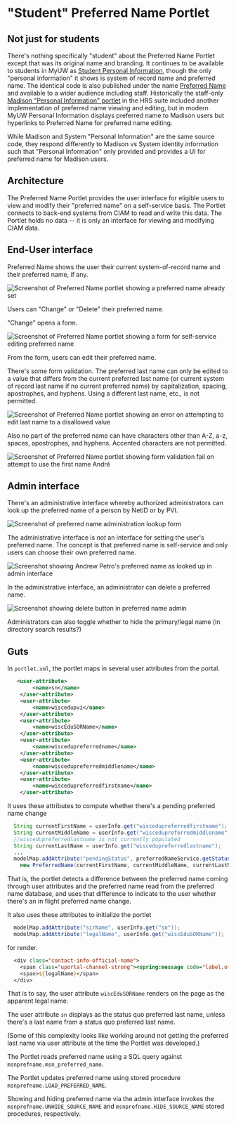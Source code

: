 # "Student" Preferred Name Portlet

## Not just for students

There's nothing specifically "student" about the Preferred Name Portlet except
that was its original name and branding.
It continues to be available to students in MyUW as [Student Personal Information][], though the only "personal information" it shows is system of record name and preferred name.
The identical code is also published under the name [Preferred Name][]
and available to a wider audience including staff.
Historically the staff-only [Madison "Personal Information" portlet][]
in the HRS suite
included another implementation of preferred name viewing and editing,
but in modern MyUW Personal Information displays preferred name to Madison users
but hyperlinks to Preferred Name for preferred name editing.

While Madison and System "Personal Information" are the same source code,
they respond differently to Madison vs System identity information such that
"Personal Information" only provided and provides a UI for preferred name for
Madison users.

## Architecture

The Preferred Name Portlet provides the user interface for eligible users to
view and modify their "preferred name" on a self-service basis. The Portlet
connects to back-end systems from CIAM to read and write this data. The Portlet
holds no data -- it is only an interface for viewing and modifying CIAM data.

## End-User interface

Preferred Name shows the user their current system-of-record name and their
preferred name, if any.

![Screenshot of Preferred Name portlet showing a preferred name already set](./media/preferred-name-showing-name-set.png)

Users can "Change" or "Delete" their preferred name.

"Change" opens a form.

![Screenshot of Preferred Name portlet showing a form for self-service editing preferred name](./media/preferred-name-edit-ui-open.png)

From the form, users can edit their preferred name.

There's some form validation.
The preferred last name can only be edited to a value that differs from the
current preferred last name
(or current system of record last name if no current preferred name)
by capitalization, spacing, apostrophes, and hyphens.
Using a different last name, etc., is not permitted.

![Screenshot of Preferred Name portlet showing an error on attempting to edit last name to a disallowed value](./media/preferred-name-disallowed-last-name.png)

Also no part of the preferred name can have characters other than A-Z, a-z, spaces, apostrophes, and hyphens. Accented characters are not permitted.

![Screenshot of Preferred Name portlet showing form validation fail on attempt to use the first name André](./media/preferred-name-disallowed-character.png)

## Admin interface

There's an administrative interface whereby authorized administrators can
look up the preferred name of a person by NetID or by PVI.

![Screenshot of preferred name administration lookup form](./media/preferred-name-admin-lookup-form.png)

The administrative interface is *not* an interface for setting the user's
preferred name. The concept is that preferred name is self-service and only
users can choose their own preferred name.

![Screenshot showing Andrew Petro's preferred name as looked up in admin interface](./media/preferred-name-admin-view.png)

In the administrative interface, an administrator can delete a preferred name.

![Screenshot showing delete button in preferred name admin](./media/preferred-name-admin-delete.png)

Administrators can also toggle whether to hide the primary/legal name (in directory search results?)

## Guts

In `portlet.xml`, the portlet maps in several user attributes from the portal.

```xml
   <user-attribute>
        <name>sn</name>
    </user-attribute>
    <user-attribute>
    	<name>wiscedupvi</name>
    </user-attribute>
    <user-attribute>
        <name>wiscEduSORName</name>
    </user-attribute>
    <user-attribute>
    	<name>wiscedupreferredname</name>
    </user-attribute>
    <user-attribute>
    	<name>wiscedupreferredmiddlename</name>
    </user-attribute>
    <user-attribute>
    	<name>wiscedupreferredfirstname</name>
    </user-attribute>
```

It uses these attributes to compute whether there's a pending preferred name change

```java
  String currentFirstName = userInfo.get("wiscedupreferredfirstname");
  String currentMiddleName = userInfo.get("wiscedupreferredmiddlename");
  //wiscedupreferredlastname is not currently populated
  String currentLastName = userInfo.get("wiscedupreferredlastname");
  ...
  modelMap.addAttribute("pendingStatus", preferredNameService.getStatus(
    new PreferredName(currentFirstName, currentMiddleName, currentLastName, pvi)));
```

That is, the portlet detects a difference between the preferred name coming through user attributes
and the preferred name read from the preferred name database, and uses that difference to
indicate to the user whether there's an in flight preferred name change.

It also uses these attributes to initialize the portlet

```java
  modelMap.addAttribute("sirName", userInfo.get("sn"));
  modelMap.addAttribute("legalName", userInfo.get("wiscEduSORName"));
```

 for render.

```jsp
  <div class="contact-info-official-name">
    <span class="uportal-channel-strong"><spring:message code="label.official.name"/>:</span>
    <span>${legalName}</span>
  </div>
```

That is to say, the user attribute `wiscEduSORName`
renders on the page as the apparent legal name.

The user attribute `sn` displays as the status quo preferred last name,
unless there's a last name from a status quo preferred last name.

(Some of this complexity looks like working around
not getting the preferred last name via user attribute
at the time the Portlet was developed.)

The Portlet reads preferred name using a SQL query against `msnprefname.msn_preferred_name`.

The Portlet updates preferred name using stored procedure `msnprefname.LOAD_PREFERRED_NAME`.

Showing and hiding preferred name via the admin interface
invokes the `msnprefname.UNHIDE_SOURCE_NAME` and `msnprefname.HIDE_SOURCE_NAME`
stored procedures, respectively.

[Student Personal Information]: https://my.wisc.edu/web/apps/details/StudentPreferredName
[Preferred Name]: https://my.wisc.edu/web/apps/details/preferred-name
[Madison "Personal Information" portlet]: https://my.wisc.edu/web/apps/details/contact-information
